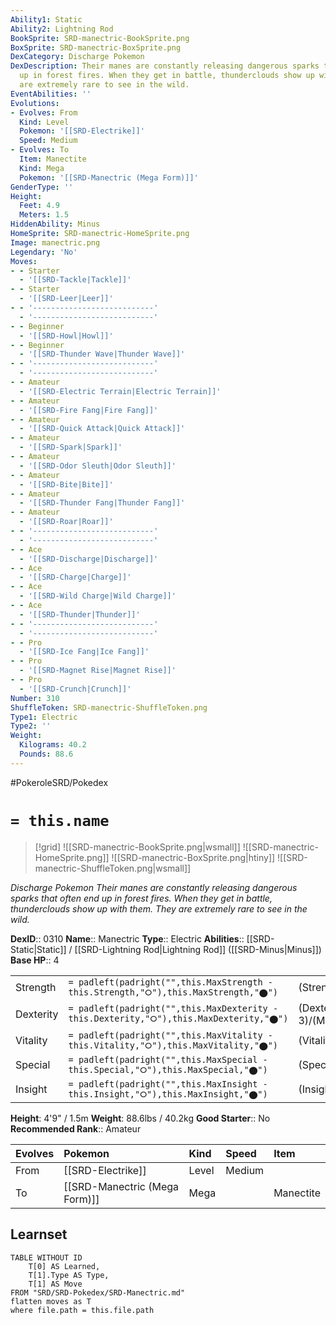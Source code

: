 ```yaml
---
Ability1: Static
Ability2: Lightning Rod
BookSprite: SRD-manectric-BookSprite.png
BoxSprite: SRD-manectric-BoxSprite.png
DexCategory: Discharge Pokemon
DexDescription: Their manes are constantly releasing dangerous sparks that often end
  up in forest fires. When they get in battle, thunderclouds show up with them. They
  are extremely rare to see in the wild.
EventAbilities: ''
Evolutions:
- Evolves: From
  Kind: Level
  Pokemon: '[[SRD-Electrike]]'
  Speed: Medium
- Evolves: To
  Item: Manectite
  Kind: Mega
  Pokemon: '[[SRD-Manectric (Mega Form)]]'
GenderType: ''
Height:
  Feet: 4.9
  Meters: 1.5
HiddenAbility: Minus
HomeSprite: SRD-manectric-HomeSprite.png
Image: manectric.png
Legendary: 'No'
Moves:
- - Starter
  - '[[SRD-Tackle|Tackle]]'
- - Starter
  - '[[SRD-Leer|Leer]]'
- - '---------------------------'
  - '---------------------------'
- - Beginner
  - '[[SRD-Howl|Howl]]'
- - Beginner
  - '[[SRD-Thunder Wave|Thunder Wave]]'
- - '---------------------------'
  - '---------------------------'
- - Amateur
  - '[[SRD-Electric Terrain|Electric Terrain]]'
- - Amateur
  - '[[SRD-Fire Fang|Fire Fang]]'
- - Amateur
  - '[[SRD-Quick Attack|Quick Attack]]'
- - Amateur
  - '[[SRD-Spark|Spark]]'
- - Amateur
  - '[[SRD-Odor Sleuth|Odor Sleuth]]'
- - Amateur
  - '[[SRD-Bite|Bite]]'
- - Amateur
  - '[[SRD-Thunder Fang|Thunder Fang]]'
- - Amateur
  - '[[SRD-Roar|Roar]]'
- - '---------------------------'
  - '---------------------------'
- - Ace
  - '[[SRD-Discharge|Discharge]]'
- - Ace
  - '[[SRD-Charge|Charge]]'
- - Ace
  - '[[SRD-Wild Charge|Wild Charge]]'
- - Ace
  - '[[SRD-Thunder|Thunder]]'
- - '---------------------------'
  - '---------------------------'
- - Pro
  - '[[SRD-Ice Fang|Ice Fang]]'
- - Pro
  - '[[SRD-Magnet Rise|Magnet Rise]]'
- - Pro
  - '[[SRD-Crunch|Crunch]]'
Number: 310
ShuffleToken: SRD-manectric-ShuffleToken.png
Type1: Electric
Type2: ''
Weight:
  Kilograms: 40.2
  Pounds: 88.6
---
```


#PokeroleSRD/Pokedex

# `= this.name`

> [!grid]
> ![[SRD-manectric-BookSprite.png|wsmall]]
> ![[SRD-manectric-HomeSprite.png]]
> ![[SRD-manectric-BoxSprite.png|htiny]]
> ![[SRD-manectric-ShuffleToken.png|wsmall]]


*Discharge Pokemon*
*Their manes are constantly releasing dangerous sparks that often end up in forest fires. When they get in battle, thunderclouds show up with them. They are extremely rare to see in the wild.*

**DexID**:: 0310
**Name**:: Manectric
**Type**:: Electric
**Abilities**:: [[SRD-Static|Static]] / [[SRD-Lightning Rod|Lightning Rod]] ([[SRD-Minus|Minus]])
**Base HP**:: 4

|           |                                                                                        |                                          |
| --------- | -------------------------------------------------------------------------------------- | ---------------------------------------- |
| Strength  | `= padleft(padright("",this.MaxStrength - this.Strength,"⭘"),this.MaxStrength,"⬤")`    | (Strength::2)/(MaxStrength::5)   |
| Dexterity | `= padleft(padright("",this.MaxDexterity - this.Dexterity,"⭘"),this.MaxDexterity,"⬤")` | (Dexterity:: 3)/(MaxDexterity::6) |
| Vitality  | `= padleft(padright("",this.MaxVitality - this.Vitality,"⭘"),this.MaxVitality,"⬤")`    | (Vitality::2)/(MaxVitality::4)   |
| Special   | `= padleft(padright("",this.MaxSpecial - this.Special,"⭘"),this.MaxSpecial,"⬤")`       | (Special::3)/(MaxSpecial::6)     |
| Insight   | `= padleft(padright("",this.MaxInsight - this.Insight,"⭘"),this.MaxInsight,"⬤")`       | (Insight::2)/(MaxInsight::4)     |

**Height**: 4'9" / 1.5m
**Weight**: 88.6lbs / 40.2kg
**Good Starter**:: No
**Recommended Rank**:: Amateur

| Evolves   | Pokemon                       | Kind   | Speed   | Item      |
|:----------|:------------------------------|:-------|:--------|:----------|
| From      | [[SRD-Electrike]]             | Level  | Medium  |           |
| To        | [[SRD-Manectric (Mega Form)]] | Mega   |         | Manectite |

## Learnset

```dataview
TABLE WITHOUT ID
    T[0] AS Learned,
    T[1].Type AS Type,
    T[1] AS Move
FROM "SRD/SRD-Pokedex/SRD-Manectric.md"
flatten moves as T
where file.path = this.file.path
```
